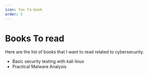 ```yaml
---
icon: fas fa-book
order: 5
---
```

# Books To read

Here are the list of books that I want to read related to cybersecurity.
- Basic security testing with kali linux
- Practical Malware Analysis